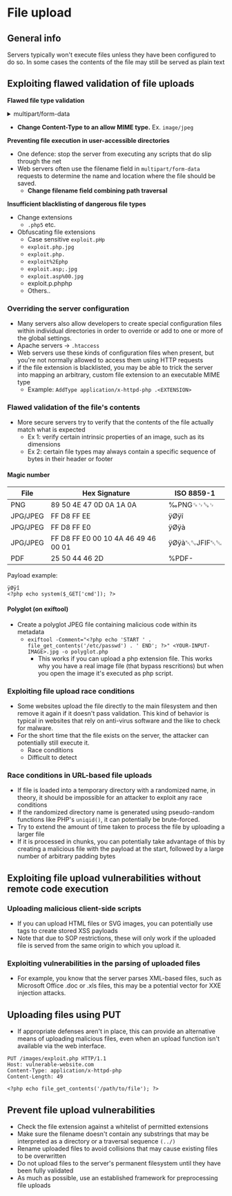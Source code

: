 # File upload

## General info

Servers typically won't execute files unless they have been configured to do so. In some cases the contents of the file may still be served as plain text

## Exploiting flawed validation of file uploads

**Flawed file type validation**

<details>

<summary>multipart/form-data</summary>

When we upload binary files (like png) the content type multipart/form-data is preferred. The message body is split into separate parts for each of the form's inputs. Each part contains a `Content-Disposition` header and may also contain their own `Content-Type` header which tells the server the MIME type of the data that was submitted using this input

</details>

* **Change Content-Type to an allow MIME type.** Ex. `image/jpeg`

**Preventing file execution in user-accessible directories**

* One defence: stop the server from executing any scripts that do slip through the net
* Web servers often use the filename field in `multipart/form-data` requests to determine the name and location where the file should be saved.
  * **Change filename field combining path traversal**

**Insufficient blacklisting of dangerous file types**

* Change extensions
  * `.php5` etc.
* Obfuscating file extensions
  * Case sensitive `exploit.pHp`
  * `exploit.php.jpg`
  * `exploit.php.`
  * `exploit%2Ephp`
  * `exploit.asp;.jpg`
  * `exploit.asp%00.jpg`
  * exploit.p.phphp
  * Others..

### Overriding the server configuration

* Many servers also allow developers to create special configuration files within individual directories in order to override or add to one or more of the global settings.
* Apache servers -> `.htaccess`
* Web servers use these kinds of configuration files when present, but you're not normally allowed to access them using HTTP requests
* if the file extension is blacklisted, you may be able to trick the server into mapping an arbitrary, custom file extension to an executable MIME type
  * Example: `AddType application/x-httpd-php .<EXTENSION>`

### Flawed validation of the file's contents

* More secure servers try to verify that the contents of the file actually match what is expected
  * Ex 1: verify certain intrinsic properties of an image, such as its dimensions
  * Ex 2: certain file types may always contain a specific sequence of bytes in their header or footer

#### Magic number

| File     | Hex Signature                       | ISO 8859-1   |
| -------- | ----------------------------------- | ------------ |
| PNG      | 89 50 4E 47 0D 0A 1A 0A             | ‰PNG␍␊␚␊     |
| JPG/JPEG | FF D8 FF EE                         | ÿØÿî         |
| JPG/JPEG | FF D8 FF E0                         | ÿØÿà         |
| JPG/JPEG | FF D8 FF E0 00 10 4A 46 49 46 00 01 | ÿØÿà␀␐JFIF␀␁ |
| PDF      | 25 50 44 46 2D                      | %PDF-        |

Payload example:

```
ÿØÿî
<?php echo system($_GET['cmd']); ?>
```

#### Polyglot (on exiftool)

* Create a polyglot JPEG file containing malicious code within its metadata
  * `exiftool -Comment="<?php echo 'START ' . file_get_contents('/etc/passwd') . ' END'; ?>" <YOUR-INPUT-IMAGE>.jpg -o polyglot.php`
    * This works if you can upload a php extension file. This works why you have a real image file (that bypass rescritions) but when you open the image it's executed as php script.

### Exploiting file upload race conditions

* Some websites upload the file directly to the main filesystem and then remove it again if it doesn't pass validation. This kind of behavior is typical in websites that rely on anti-virus software and the like to check for malware.
* For the short time that the file exists on the server, the attacker can potentially still execute it.
  * Race conditions
  * Difficult to detect

### Race conditions in URL-based file uploads

* If file is loaded into a temporary directory with a randomized name, in theory, it should be impossible for an attacker to exploit any race conditions
* If the randomized directory name is generated using pseudo-random functions like PHP's `uniqid()`, it can potentially be brute-forced.
* Try to extend the amount of time taken to process the file by uploading a larger file
* If it is processed in chunks, you can potentially take advantage of this by creating a malicious file with the payload at the start, followed by a large number of arbitrary padding bytes

## Exploiting file upload vulnerabilities without remote code execution

### Uploading malicious client-side scripts

* If you can upload HTML files or SVG images, you can potentially use tags to create stored XSS payloads
* Note that due to SOP restrictions, these will only work if the uploaded file is served from the same origin to which you upload it.

### Exploiting vulnerabilities in the parsing of uploaded files

* For example, you know that the server parses XML-based files, such as Microsoft Office .doc or .xls files, this may be a potential vector for XXE injection attacks.

## Uploading files using PUT

* If appropriate defenses aren't in place, this can provide an alternative means of uploading malicious files, even when an upload function isn't available via the web interface.

```
PUT /images/exploit.php HTTP/1.1
Host: vulnerable-website.com
Content-Type: application/x-httpd-php
Content-Length: 49

<?php echo file_get_contents('/path/to/file'); ?>
```

## Prevent file upload vulnerabilities

* Check the file extension against a whitelist of permitted extensions
* Make sure the filename doesn't contain any substrings that may be interpreted as a directory or a traversal sequence `(../)`
* Rename uploaded files to avoid collisions that may cause existing files to be overwritten
* Do not upload files to the server's permanent filesystem until they have been fully validated
* As much as possible, use an established framework for preprocessing file uploads
